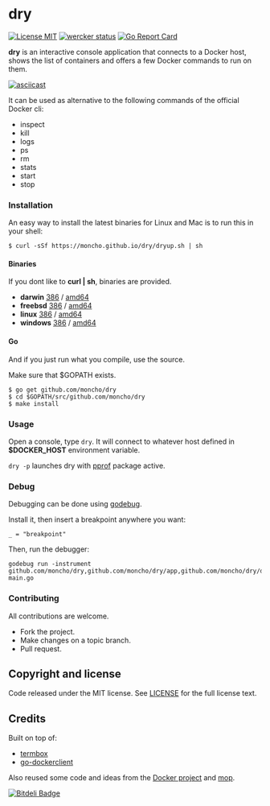 # dry
[![License MIT](https://img.shields.io/badge/license-MIT-lightgrey.svg?style=flat)](https://github.com/moncho/dry#license-mit)
[![wercker status](https://app.wercker.com/status/66c3ab71a46c0c8841f34a526fc23189/s/master "wercker status")](https://app.wercker.com/project/bykey/66c3ab71a46c0c8841f34a526fc23189)
[![Go Report Card](http://goreportcard.com/badge/moncho/dry)](http://goreportcard.com/report/moncho/dry)


**dry** is an interactive console application that connects to a Docker host, shows the list of containers and offers a few Docker commands to run on them.

[![asciicast](https://asciinema.org/a/31436.png)](https://asciinema.org/a/31436?autoplay=1)

It can be used as alternative to the following commands of the official Docker cli:

* inspect
* kill
* logs
* ps
* rm
* stats
* start
* stop

### Installation

An easy way to install the latest binaries for Linux and Mac is to run this in your shell:

```
$ curl -sSf https://moncho.github.io/dry/dryup.sh | sh
```

#### Binaries

If you dont like to **curl | sh**, binaries are provided.

- **darwin** [386](https://github.com/moncho/dry/releases/download/v0.2.0-beta/dry-darwin-386) / [amd64](https://github.com/moncho/dry/releases/download/v0.2.0-beta/dry-darwin-amd64)
- **freebsd** [386](https://github.com/moncho/dry/releases/download/v0.2.0-beta/dry-freebsd-386) / [amd64](https://github.com/moncho/dry/releases/download/v0.2.0-beta/dry-freebsd-amd64)
- **linux** [386](https://github.com/moncho/dry/releases/download/v0.2.0-beta/dry-linux-386) / [amd64](https://github.com/moncho/dry/releases/download/v0.2.0-beta/dry-linux-amd64)
- **windows** [386](https://github.com/moncho/dry/releases/download/v0.2.0-beta/dry-windows-386) / [amd64](https://github.com/moncho/dry/releases/download/v0.2.0-beta/dry-windows-amd64)

#### Go

And if you just run what you compile, use the source.

Make sure that $GOPATH exists.

```
$ go get github.com/moncho/dry
$ cd $GOPATH/src/github.com/moncho/dry
$ make install
```

### Usage

Open a console, type ```dry```. It will connect to whatever host defined in **$DOCKER_HOST** environment variable.

```dry -p``` launches dry with [pprof](https://golang.org/pkg/net/http/pprof/) package active.

### Debug

Debugging can be done using [godebug](https://github.com/mailgun/godebug).

Install it, then insert a breakpoint anywhere you want:
```
_ = "breakpoint"
```
Then, run the debugger:
```
godebug run -instrument github.com/moncho/dry,github.com/moncho/dry/app,github.com/moncho/dry/docker,github.com/moncho/dry/ui,github.com/moncho/dry/appui main.go
```
### Contributing
All contributions are welcome.

* Fork the project.
* Make changes on a topic branch.
* Pull request.

## Copyright and license

Code released under the MIT license. See
[LICENSE](https://github.com/moncho/dry/blob/master/LICENSE) for the full license text.

## Credits

Built on top of:
* [termbox](https://github.com/nsf/termbox-go)
* [go-dockerclient](https://github.com/fsouza/go-dockerclient)

Also reused some code and ideas from the [Docker project](https://github.com/docker/docker) and [mop](https://github.com/michaeldv/mop).


[![Bitdeli Badge](https://d2weczhvl823v0.cloudfront.net/moncho/dry/trend.png)](https://bitdeli.com/free "Bitdeli Badge")

